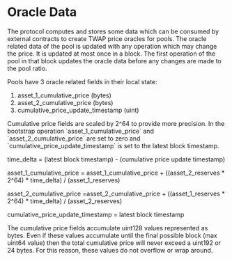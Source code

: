 # Oracle Data

The protocol computes and stores some data which can be consumed by external contracts to create TWAP price oracles for pools.  The oracle related data of the pool is updated with any operation which may change the price. It is updated at most once in a block. The first operation of the pool in that block updates the oracle data before any changes are made to the pool ratio.

Pools have 3 oracle related fields in their local state:

1. asset\_1\_cumulative\_price (bytes)
2. asset\_2\_cumulative\_price (bytes)
3. cumulative\_price\_update\_timestamp (uint)

Cumulative price fields are scaled by 2^64 to provide more precision. In the bootstrap operation \`asset\_1\_cumulative\_price\` and \`asset\_2\_cumulative\_price\` are set to zero and \`cumulative\_price\_update\_timestamp\` is set to the latest block timestamp.

time\_delta = (latest block timestamp) - (cumulative price update timestamp)

asset\_1\_cumulative\_price = asset\_1\_cumulative\_price + ((asset\_2\_reserves \* 2^64) \* time\_delta) / (asset\_1\_reserves)

asset\_2\_cumulative\_price =asset\_2\_cumulative\_price + ((asset\_1\_reserves \* 2^64) \* time\_delta) / (asset\_2\_reserves)

cumulative\_price\_update\_timestamp = latest block timestamp

The cumulative price fields accumulate uint128 values represented as bytes. Even if these values accumulate until the final possible block (max uint64 value) then the total cumulative price will never exceed a uint192 or 24 bytes. For this reason, these values do not overflow or wrap around.
